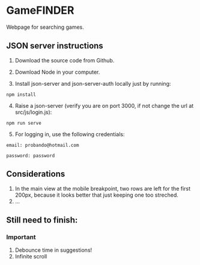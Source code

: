 # GameFINDER

Webpage for searching games.


## JSON server instructions

1. Download the source code from Github.

2. Download Node in your computer.

3. Install json-server and json-server-auth locally just by running:
```
npm install
```

4. Raise a json-server (verify you are on port 3000, if not change the url at src/js/login.js):
```
npm run serve
```

5. For logging in, use the following credentials:

```
email: probando@hotmail.com
```
```
password: password
```


## Considerations

1. In the main view at the mobile breakpoint, two rows are left for the first 200px, because it looks better that just keeping one too streched.
2. ...


## Still need to finish:

### Important
1. Debounce time in suggestions!
2. Infinite scroll